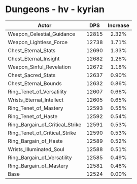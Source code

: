 # Dungeons - hv - kyrian
| Actor | DPS | Increase |
|---|:---:|:---:|
|Weapon_Celestial_Guidance|12815|2.32%|
|Weapon_Lightless_Force|12738|1.71%|
|Chest_Eternal_Stats|12690|1.33%|
|Chest_Eternal_Insight|12682|1.26%|
|Weapon_Sinful_Revelation|12672|1.18%|
|Chest_Sacred_Stats|12637|0.90%|
|Chest_Eternal_Bounds|12632|0.86%|
|Ring_Tenet_of_Versatility|12607|0.66%|
|Wrists_Eternal_Intellect|12605|0.65%|
|Ring_Tenet_of_Mastery|12593|0.55%|
|Ring_Tenet_of_Haste|12592|0.54%|
|Ring_Bargain_of_Critical_Strike|12591|0.53%|
|Ring_Tenet_of_Critical_Strike|12590|0.53%|
|Ring_Bargain_of_Haste|12589|0.52%|
|Wrists_Illuminated_Soul|12588|0.51%|
|Ring_Bargain_of_Versatility|12585|0.49%|
|Ring_Bargain_of_Mastery|12581|0.46%|
|Base|12524|0.00%|
